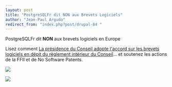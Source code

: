 ```yaml
---
layout: post
title: "PostgreSQLFr dit NON aux Brevets Logiciels"
author: "Jean-Paul Argudo"
redirect_from: "index.php?post/drupal-84 "
---
```




<p>PostgreSQLFr dit <strong>NON</strong> aux brevets logiciels en Europe</p>

<p>

Lisez comment <a href="http://wiki.ffii.org/Cons050307Fr" target="_blank">La présidence du Conseil adopte l'accord sur les brevets logiciels en dépit du règlement intérieur du Conseil</a>... et soutenez les actions de la FFII et de No Software Patents.</p>

<p>

<a href="http://www.nosoftwarepatents.com/fr/m/intro/index.html">

<img src="http://www.nosoftwarepatents.com/banners/banner_fr_1.gif" />

</a>

</p>

<p>

<a href="http://www.ffii.fr">

<img src="http://www.ffii.fr/IMG/jpg/Banniere1-468x60.jpg" />

</a>

</p>